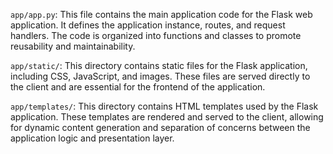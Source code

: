 
`app/app.py`: This file contains the main application code for the Flask web application. It defines the application instance, routes, and request handlers. The code is organized into functions and classes to promote reusability and maintainability.

`app/static/`: This directory contains static files for the Flask application, including CSS, JavaScript, and images. These files are served directly to the client and are essential for the frontend of the application.

`app/templates/`: This directory contains HTML templates used by the Flask application. These templates are rendered and served to the client, allowing for dynamic content generation and separation of concerns between the application logic and presentation layer.




